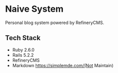 # Naive System

Personal blog system powered by RefineryCMS.

## Tech Stack 

- Ruby 2.6.0
- Rails 5.2.2
- RefineryCMS
- Markdown https://simplemde.com/(Not Maintain)

